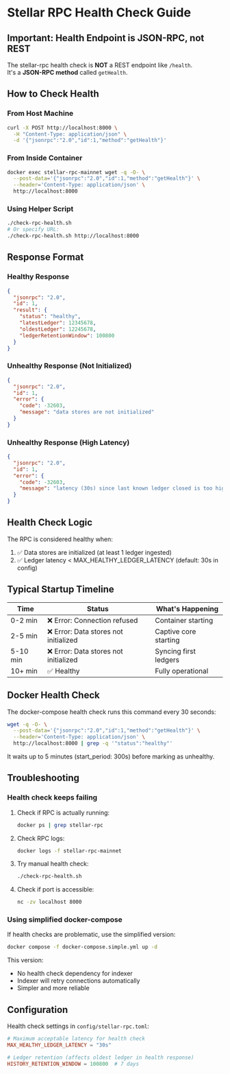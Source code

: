 # Stellar RPC Health Check Guide

## Important: Health Endpoint is JSON-RPC, not REST

The stellar-rpc health check is **NOT** a REST endpoint like `/health`.  
It's a **JSON-RPC method** called `getHealth`.

## How to Check Health

### From Host Machine

```bash
curl -X POST http://localhost:8000 \
  -H "Content-Type: application/json" \
  -d '{"jsonrpc":"2.0","id":1,"method":"getHealth"}'
```

### From Inside Container

```bash
docker exec stellar-rpc-mainnet wget -q -O- \
  --post-data='{"jsonrpc":"2.0","id":1,"method":"getHealth"}' \
  --header='Content-Type: application/json' \
  http://localhost:8000
```

### Using Helper Script

```bash
./check-rpc-health.sh
# Or specify URL:
./check-rpc-health.sh http://localhost:8000
```

## Response Format

### Healthy Response

```json
{
  "jsonrpc": "2.0",
  "id": 1,
  "result": {
    "status": "healthy",
    "latestLedger": 12345678,
    "oldestLedger": 12245678,
    "ledgerRetentionWindow": 100800
  }
}
```

### Unhealthy Response (Not Initialized)

```json
{
  "jsonrpc": "2.0",
  "id": 1,
  "error": {
    "code": -32603,
    "message": "data stores are not initialized"
  }
}
```

### Unhealthy Response (High Latency)

```json
{
  "jsonrpc": "2.0",
  "id": 1,
  "error": {
    "code": -32603,
    "message": "latency (30s) since last known ledger closed is too high (>10s)"
  }
}
```

## Health Check Logic

The RPC is considered healthy when:

1. ✅ Data stores are initialized (at least 1 ledger ingested)
2. ✅ Ledger latency < MAX_HEALTHY_LEDGER_LATENCY (default: 30s in config)

## Typical Startup Timeline

| Time | Status | What's Happening |
|------|--------|------------------|
| 0-2 min | ❌ Error: Connection refused | Container starting |
| 2-5 min | ❌ Error: Data stores not initialized | Captive core starting |
| 5-10 min | ❌ Error: Data stores not initialized | Syncing first ledgers |
| 10+ min | ✅ Healthy | Fully operational |

## Docker Health Check

The docker-compose health check runs this command every 30 seconds:

```bash
wget -q -O- \
  --post-data='{"jsonrpc":"2.0","id":1,"method":"getHealth"}' \
  --header='Content-Type: application/json' \
  http://localhost:8000 | grep -q '"status":"healthy"'
```

It waits up to 5 minutes (start_period: 300s) before marking as unhealthy.

## Troubleshooting

### Health check keeps failing

1. Check if RPC is actually running:
   ```bash
   docker ps | grep stellar-rpc
   ```

2. Check RPC logs:
   ```bash
   docker logs -f stellar-rpc-mainnet
   ```

3. Try manual health check:
   ```bash
   ./check-rpc-health.sh
   ```

4. Check if port is accessible:
   ```bash
   nc -zv localhost 8000
   ```

### Using simplified docker-compose

If health checks are problematic, use the simplified version:

```bash
docker compose -f docker-compose.simple.yml up -d
```

This version:
- No health check dependency for indexer
- Indexer will retry connections automatically
- Simpler and more reliable

## Configuration

Health check settings in `config/stellar-rpc.toml`:

```toml
# Maximum acceptable latency for health check
MAX_HEALTHY_LEDGER_LATENCY = "30s"

# Ledger retention (affects oldest ledger in health response)
HISTORY_RETENTION_WINDOW = 100800  # 7 days
```
